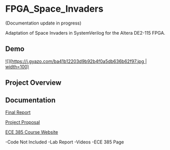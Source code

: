 # FPGA_Space_Invaders

(Documentation update in progress)

Adaptation of Space Invaders in SystemVerilog for the Altera DE2-115 FPGA. 

## Demo

[![](https://i.gyazo.com/ba41b12203d9b92b4f0a5db636b62f97.jpg | width=100)](http://www.youtube.com/watch?v=cysRJn-WV2o "FPGA Space Invaders")

## Project Overview

## Documentation

[Final Report](https://github.com/pat-stach/FPGA_Space_Invaders/blob/master/docs/FPGA%20Space%20Invaders%20Final%20Report.pdf)

[Project Proposal](https://github.com/pat-stach/FPGA_Space_Invaders/blob/master/docs/FPGA%20Space%20Invaders%20Project%20Proposol.pdf)

[ECE 385 Course Website](https://ece.illinois.edu/academics/courses/ECE385)


-Code Not Included
-Lab Report
-Videos
-ECE 385 Page
